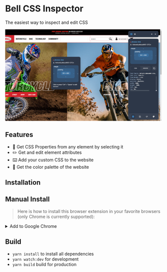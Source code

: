 # Bell CSS Inspector

The easiest way to inspect and edit CSS

![Screenshot](screenshot.png)

## Features

- 🔎 Get CSS Properties from any element by selecting it
- ✏️ Get and edit element attributes
- ⌨️ Add your custom CSS to the website
- 🎨 Get the color palette of the website

## Installation

## Manual Install

> Here is how to install this browser extension in your favorite browsers (only Chrome is currently supported):

<details><summary>Add to Google Chrome</summary>

1. Download [WebKit Extension](https://github.com/Bell-Apps/Bell-CSS-Inspector/releases/download/v0.2.0/bell-css-inspector.crx)
2. Click **Keep** when prompted to download the file
3. Go to the following URL in a new Google Chrome tab: `chrome://extensions/`
4. In the top right corner, Enable **Developer Mode**
5. Drag and Drop `bell-css-inspector.crx` file into Extension page

</details>

## Build

- `yarn install` to install all dependencies
- `yarn watch:dev` for development
- `yarn build` build for production
